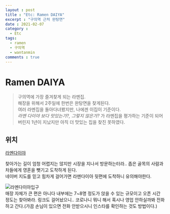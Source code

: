 ```yaml
---
layout : post
title : "Etc: Ramen DAIYA"
excerpt : "구의역 근처 완탕면"
date : 2021-02-07
category :
  - Etc
tags:
  - ramen
  - 구의역
  - wantanmin
comments : true
---
```


# Ramen DAIYA
> 구의역에 가장 즐겨찾게 되는 라멘집.   
해장을 위해서 2주일에 한번은 완탕면을 찾게된다.   
여러 라멘집을 돌아다녀봤지만, 나에겐 이집이 기준이다.   
*라멘 다이야 보다 맛있는가?, 그렇지 않은가?* 가 라멘집을 평가하는 기준이 되어버린지 1년이 지났지만 아직 더 맛있는 집을 찾진 못하였다.

## 위치
[라멘다이야](https://search.naver.com/search.naver?sm=tab_hty.top&where=nexearch&query=%EA%B5%AC%EC%9D%98%EC%97%AD+%EB%9D%BC%EB%A9%98%EB%8B%A4%EC%9D%B4%EC%95%BC&oquery=%EA%B5%AC%EC%9D%98%EC%97%AD+%EB%9D%BC%EB%A9%98%EB%8B%A4%EC%9D%B4%EC%95%BC&tqi=ht%2BdslprvTVsscKdGFsssssss5o-343409)

찾아가는 길이 엄청 어렵지는 않지만 시장을 지나서 방문하는터라.. 좁은 골목의 사람과 차들에게 영혼을 뺏기고 도착하게 된다.  
네이버 지도를 믿고 힘차게 걸어가면 라멘다이아 뒷편에 도착하니 유의해야한다.

![라멘다이아입구](https://imgur.com/a/lHB8jB0)   
매장 자체가 큰 편은 아니다 내부에는 7~8명 정도가 앉을 수 있는 규모이고 오픈 시간 정도는 찾아봐라. 링크도 걸어놨으니.. 코로나니 뭐니 해서 혹시나 영업 안하실까봐 전화하고 간다.(가끔 손님이 있으면 전화 안받으시니 인스타를 확인하는 것도 방법이다.)

<center>
<blockquote class="imgur-embed-pub" lang="en" data-id="a/lHB8jB0" data-context="false" ><a href="//imgur.com/a/lHB8jB0"></a></blockquote><script async src="//s.imgur.com/min/embed.js" charset="utf-8"></script>
</center>